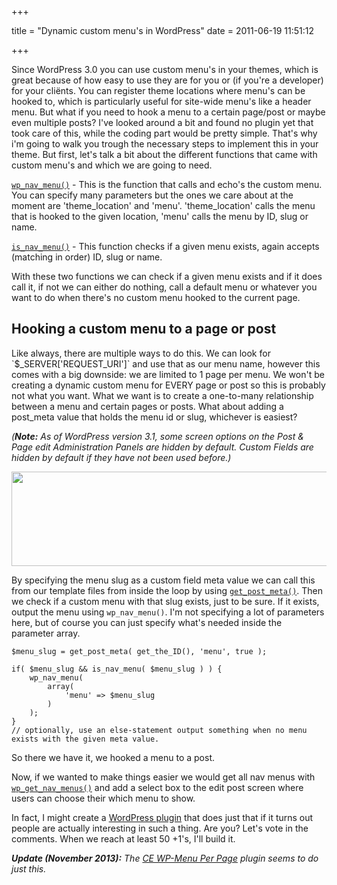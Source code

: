 +++

title = "Dynamic custom menu's in WordPress"
date = 2011-06-19 11:51:12

+++

Since WordPress 3.0 you can use custom menu's in your themes, which is great because of how easy to use they are for you or (if you're a developer) for your cliënts. You can register theme locations where menu's can be hooked to, which is particularly useful for site-wide menu's like a header menu. But what if you need to hook a menu to a certain page/post or maybe even multiple posts? I've looked around a bit and found no plugin yet that took care of this, while the coding part would be pretty simple. That's why i'm going to walk you trough the necessary steps to implement this in your theme. But first, let's talk a bit about the different functions that came with custom menu's and which we are going to need.

<a href="http://codex.wordpress.org/Function_Reference/wp_nav_menu">`wp_nav_menu()`</a> - This is the function that calls and echo's the custom menu. You can specify many parameters but the ones we care about at the moment are 'theme_location' and 'menu'. 'theme_location' calls the menu that is hooked to the given location, 'menu' calls the menu by ID, slug or name.

<a href="http://codex.wordpress.org/Function_Reference/wp_nav_menu">`is_nav_menu()`</a> - This function checks if a given menu exists, again accepts (matching in order) ID, slug or name.

With these two functions we can check if a given menu exists and if it does call it, if not we can either do nothing, call a default menu or whatever you want to do when there's no custom menu hooked to the current page.

<h2>Hooking a custom menu to a page or post</h2>
Like always, there are multiple ways to do this. We can look for `$_SERVER['REQUEST_URI']` and use that as our menu name, however this comes with a big downside: we are limited to 1 page per menu. We won't be creating a dynamic custom menu for EVERY page or post so this is probably not what you want. What we want is to create a one-to-many relationship between a menu and certain pages or posts. What about adding a post_meta value that holds the menu id or slug, whichever is easiest?

<em>(<strong>Note:</strong> As of WordPress version 3.1, some screen options on the Post &amp; Page edit Administration Panels are hidden by default. Custom Fields are hidden by default if they have not been used before.)</em>

<img class="aligncenter size-full wp-image-518" title="Custom field containting 'menu' meta value." alt="" src="https://res.cloudinary.com/dannyvankooten/image/upload/v1408704662/custom-field-menu_vo6w2e.jpg" width="518" height="151" />

By specifying the menu slug as a custom field meta value we can call this from our template files from inside the loop by using <a href="http://codex.wordpress.org/Function_Reference/get_post_meta">`get_post_meta()`</a>. Then we check if a custom menu with that slug exists, just to be sure. If it exists, output the menu using `wp_nav_menu()`. I'm not specifying a lot of parameters here, but of course you can just specify what's needed inside the parameter array.

```php?start_inline=1
$menu_slug = get_post_meta( get_the_ID(), 'menu', true );

if( $menu_slug && is_nav_menu( $menu_slug ) ) {
	wp_nav_menu( 
    	array(
			'menu' => $menu_slug
		)
    );
} 
// optionally, use an else-statement output something when no menu exists with the given meta value.
```

So there we have it, we hooked a menu to a post. 

Now, if we wanted to make things easier we would get all nav menus with <a href="http://core.trac.wordpress.org/browser/tags/3.1.3/wp-includes/nav-menu.php#l409">`wp_get_nav_menus()`</a> and add a select box to the edit post screen where users can choose their which menu to show.

In fact, I might create a <a href="https://www.dannyvankooten.com/wordpress-plugins/">WordPress plugin</a> that does just that if it turns out people are actually interesting in such a thing. Are you? Let's vote in the comments. When we reach at least 50 +1's, I'll build it.

_<strong>Update (November 2013):</strong> The <a href="http://wordpress.org/plugins/ce-wp-menu-per-page/">CE WP-Menu Per Page</a> plugin seems to do just this._